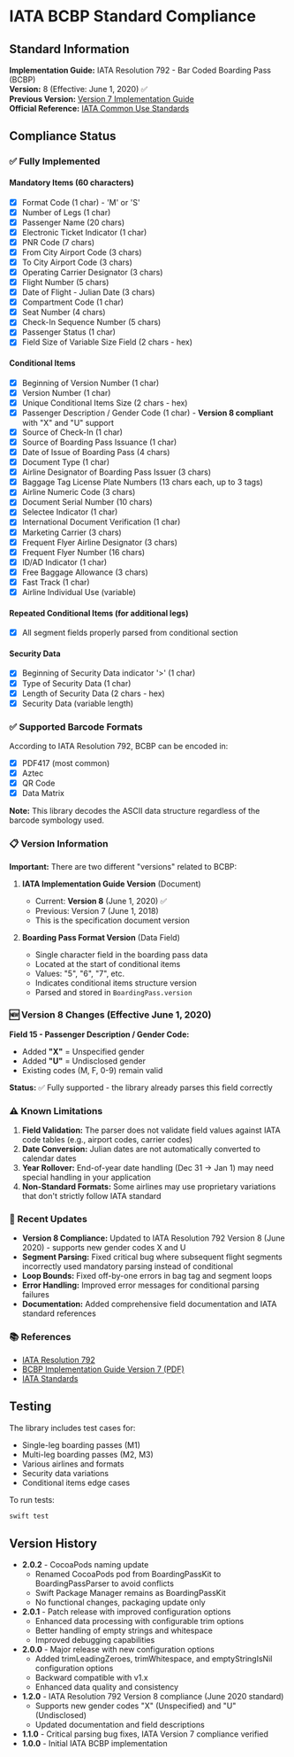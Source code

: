 # IATA BCBP Standard Compliance

## Standard Information

**Implementation Guide:** IATA Resolution 792 - Bar Coded Boarding Pass (BCBP)  
**Version:** 8 (Effective: June 1, 2020) ✅  
**Previous Version:** [Version 7 Implementation Guide](https://www.iata.org/contentassets/1dccc9ed041b4f3bbdcf8ee8682e75c4/2021_03_02-bcbp-implementation-guide-version-7-.pdf)  
**Official Reference:** [IATA Common Use Standards](https://www.iata.org/en/programs/passenger/common-use/)

## Compliance Status

### ✅ Fully Implemented

#### Mandatory Items (60 characters)
- [x] Format Code (1 char) - 'M' or 'S'
- [x] Number of Legs (1 char)
- [x] Passenger Name (20 chars)
- [x] Electronic Ticket Indicator (1 char)
- [x] PNR Code (7 chars)
- [x] From City Airport Code (3 chars)
- [x] To City Airport Code (3 chars)
- [x] Operating Carrier Designator (3 chars)
- [x] Flight Number (5 chars)
- [x] Date of Flight - Julian Date (3 chars)
- [x] Compartment Code (1 char)
- [x] Seat Number (4 chars)
- [x] Check-In Sequence Number (5 chars)
- [x] Passenger Status (1 char)
- [x] Field Size of Variable Size Field (2 chars - hex)

#### Conditional Items
- [x] Beginning of Version Number (1 char)
- [x] Version Number (1 char)
- [x] Unique Conditional Items Size (2 chars - hex)
- [x] Passenger Description / Gender Code (1 char) - **Version 8 compliant** with "X" and "U" support
- [x] Source of Check-In (1 char)
- [x] Source of Boarding Pass Issuance (1 char)
- [x] Date of Issue of Boarding Pass (4 chars)
- [x] Document Type (1 char)
- [x] Airline Designator of Boarding Pass Issuer (3 chars)
- [x] Baggage Tag License Plate Numbers (13 chars each, up to 3 tags)
- [x] Airline Numeric Code (3 chars)
- [x] Document Serial Number (10 chars)
- [x] Selectee Indicator (1 char)
- [x] International Document Verification (1 char)
- [x] Marketing Carrier (3 chars)
- [x] Frequent Flyer Airline Designator (3 chars)
- [x] Frequent Flyer Number (16 chars)
- [x] ID/AD Indicator (1 char)
- [x] Free Baggage Allowance (3 chars)
- [x] Fast Track (1 char)
- [x] Airline Individual Use (variable)

#### Repeated Conditional Items (for additional legs)
- [x] All segment fields properly parsed from conditional section

#### Security Data
- [x] Beginning of Security Data indicator '>' (1 char)
- [x] Type of Security Data (1 char)
- [x] Length of Security Data (2 chars - hex)
- [x] Security Data (variable length)

### ✅ Supported Barcode Formats

According to IATA Resolution 792, BCBP can be encoded in:
- [x] PDF417 (most common)
- [x] Aztec
- [x] QR Code
- [x] Data Matrix

**Note:** This library decodes the ASCII data structure regardless of the barcode symbology used.

### 📋 Version Information

**Important:** There are two different "versions" related to BCBP:

1. **IATA Implementation Guide Version** (Document)
   - Current: **Version 8** (June 1, 2020) ✅
   - Previous: Version 7 (June 1, 2018)
   - This is the specification document version

2. **Boarding Pass Format Version** (Data Field)
   - Single character field in the boarding pass data
   - Located at the start of conditional items
   - Values: "5", "6", "7", etc.
   - Indicates conditional items structure version
   - Parsed and stored in `BoardingPass.version`

### 🆕 Version 8 Changes (Effective June 1, 2020)

**Field 15 - Passenger Description / Gender Code:**
- Added **"X"** = Unspecified gender
- Added **"U"** = Undisclosed gender
- Existing codes (M, F, 0-9) remain valid

**Status:** ✅ Fully supported - the library already parses this field correctly

### ⚠️ Known Limitations

1. **Field Validation:** The parser does not validate field values against IATA code tables (e.g., airport codes, carrier codes)
2. **Date Conversion:** Julian dates are not automatically converted to calendar dates
3. **Year Rollover:** End-of-year date handling (Dec 31 → Jan 1) may need special handling in your application
4. **Non-Standard Formats:** Some airlines may use proprietary variations that don't strictly follow IATA standard

### 🔧 Recent Updates

- **Version 8 Compliance:** Updated to IATA Resolution 792 Version 8 (June 2020) - supports new gender codes X and U
- **Segment Parsing:** Fixed critical bug where subsequent flight segments incorrectly used mandatory parsing instead of conditional
- **Loop Bounds:** Fixed off-by-one errors in bag tag and segment loops
- **Error Handling:** Improved error messages for conditional parsing failures
- **Documentation:** Added comprehensive field documentation and IATA standard references

### 📚 References

- [IATA Resolution 792](https://www.iata.org/en/publications/store/resolution-792/)
- [BCBP Implementation Guide Version 7 (PDF)](https://www.iata.org/contentassets/1dccc9ed041b4f3bbdcf8ee8682e75c4/2021_03_02-bcbp-implementation-guide-version-7-.pdf)
- [IATA Standards](https://www.iata.org/en/programs/passenger/common-use/)

## Testing

The library includes test cases for:
- Single-leg boarding passes (M1)
- Multi-leg boarding passes (M2, M3)
- Various airlines and formats
- Security data variations
- Conditional items edge cases

To run tests:
```bash
swift test
```

## Version History

- **2.0.2** - CocoaPods naming update
  - Renamed CocoaPods pod from BoardingPassKit to BoardingPassParser to avoid conflicts
  - Swift Package Manager remains as BoardingPassKit
  - No functional changes, packaging update only
- **2.0.1** - Patch release with improved configuration options
  - Enhanced data processing with configurable trim options
  - Better handling of empty strings and whitespace
  - Improved debugging capabilities
- **2.0.0** - Major release with new configuration options
  - Added trimLeadingZeroes, trimWhitespace, and emptyStringIsNil configuration options
  - Backward compatible with v1.x
  - Enhanced data quality and consistency
- **1.2.0** - IATA Resolution 792 Version 8 compliance (June 2020 standard)
  - Supports new gender codes "X" (Unspecified) and "U" (Undisclosed)
  - Updated documentation and field descriptions
- **1.1.0** - Critical parsing bug fixes, IATA Version 7 compliance verified
- **1.0.0** - Initial IATA BCBP implementation

